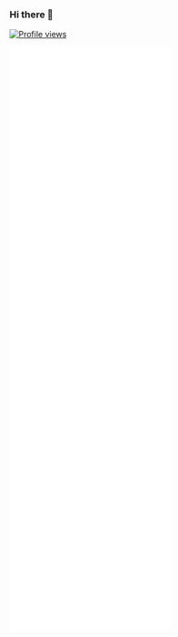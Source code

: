 ### Hi there 👋

[![Profile views](https://komarev.com/ghpvc/?username=Epikest)](https://github.com/Epikest)

[![Metrics](https://raw.githubusercontent.com/Epikest/Epikest/master/github-metrics.svg)](https://github.com/Epikest/Epikest/blob/master/.github/workflows/metrics.yml)

<!--
**Epikest/Epikest** is a ✨ _special_ ✨ repository because its `README.md` (this file) appears on your GitHub profile.

Here are some ideas to get you started:

- 🔭 I’m currently working on ...
- 🌱 I’m currently learning ...
- 👯 I’m looking to collaborate on ...
- 🤔 I’m looking for help with ...
- 💬 Ask me about ...
- 📫 How to reach me: ...
- 😄 Pronouns: ...
- ⚡ Fun fact: ...
-->
